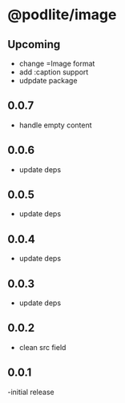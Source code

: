 # @podlite/image

## Upcoming
- change =Image format
- add :caption support
- udpdate package
## 0.0.7
- handle empty content
## 0.0.6
- update deps
## 0.0.5
- update deps
## 0.0.4
- update deps

## 0.0.3
- update deps

## 0.0.2
- clean src field

## 0.0.1
-initial release